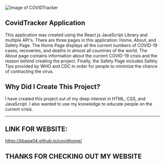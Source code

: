 ![Image of COVIDTracker](https://encrypted-tbn0.gstatic.com/images?q=tbn%3AANd9GcR6U9lNeQsEnHlymoTkuDK0Hfi1PQ9tmCET2Q&usqp=CAU)

## CovidTracker Application

This application was created using the React.js JavaScript Library and multiple API's. There are three pages in this application: Home, About, and Safety Page. The Home Page displays all the current numbers of COVID-19 cases, recoveries, and deaths in almost all countries of the world. The About page contains information about the current COVID-19 crisis and the reason behind creating the project. Finally, the Safety Page includes Safety Tips provided by WHO and CDC in order for people to minimize the chance of contracting the virus.

## Why Did I Create This Project?
  I have created this project out of my deep interest in HTML, CSS, and JavaScript. I also wanted to use my knowledge to educate people on the current crisis.

-----------------------------------------------------------------------------------

## LINK FOR WEBSITE:
  https://kbaga04.github.io/covidhome/
  
## THANKS FOR CHECKING OUT MY WEBSITE
